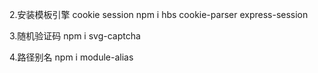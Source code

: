


2.安装模板引擎 cookie session
npm i hbs cookie-parser express-session

3.随机验证码
npm i svg-captcha

4.路径别名 npm i module-alias
